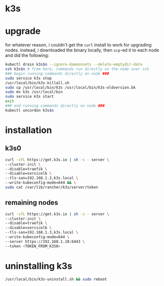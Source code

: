 # k3s

# upgrade

for whatever reason, i couldn't get the `curl` install to work for upgrading nodes. instead, i downloaded the binary locally, then `scp`-ed it to each node and did the following:

```bash
kubectl drain k3s$n --ignore-daemonsets --delete-emptydir-data
ssh k3s$n # from here, commands run directly on the node over ssh
### begin running commands directly on node ###
sudo service k3s stop
/usr/local/bin/k3s-killall.sh
sudo cp /usr/local/bin/k3s /usr/local/bin/k3s-oldversion.bk
sudo mv k3s /usr/local/bin
sudo service k3s start
exit
### end running commands directly on node ###
kubectl uncordon k3s$n
```

# installation

## k3s0

```bash
curl -sfL https://get.k3s.io | sh -s - server \
--cluster-init \
--disable=traefik \
--disable=servicelb \
--tls-san=192.168.1.3,k3s.local \
--write-kubeconfig-mode=644 && \
sudo cat /var/lib/rancher/k3s/server/token
```

## remaining nodes

```bash
curl -sfL https://get.k3s.io | sh -s - server \
--cluster-init \
--disable=traefik \
--disable=servicelb \
--tls-san=192.168.1.3,k3s.local \
--write-kubeconfig-mode=644 \
--server https://192.168.1.10:6443 \
--token <TOKEN_FROM_K3S0>
```

# uninstalling k3s

```bash
/usr/local/bin/k3s-uninstall.sh && sudo reboot
```



